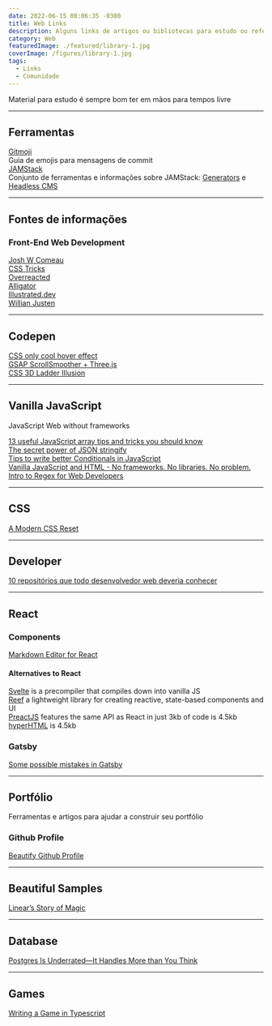 ```yaml
---
date: 2022-06-15 08:06:35 -0300
title: Web Links
description: Alguns links de artigos ou bibliotecas para estudo ou referências
category: Web
featuredImage: ./featured/library-1.jpg
coverImage: /figures/library-1.jpg
tags:
  - Links
  - Comunidade  
---
```


Material para estudo é sempre bom ter em mãos para tempos livre

---
## Ferramentas

[Gitmoji](https://gitmoji.dev/)  
Guia de emojis para mensagens de commit  
[JAMStack](https://jamstack.org/)  
Conjunto de ferramentas e informações sobre JAMStack: [Generators](https://jamstack.org/generators/) e [Headless CMS](https://jamstack.org/headless-cms/)

---
## Fontes de informações

### Front-End Web Development

[Josh W Comeau](https://www.joshwcomeau.com/)  
[CSS Tricks](https://css-tricks.com/)  
[Overreacted](https://overreacted.io/)  
[Alligator](https://alligator.io/)  
[Illustrated.dev](https://illustrated.dev/)  
[Willian Justen](https://willianjusten.com.br/)  

---
## Codepen

[CSS only cool hover effect](https://codepen.io/t_afif/pen/ExQLWNE)  
[GSAP ScrollSmoother + Three.js](https://codepen.io/cmalven/pen/PoEJvjE)  
[CSS 3D Ladder Illusion](https://codepen.io/pavlovsk/pen/WNMZvMw)

---
## Vanilla JavaScript  
JavaScript Web without frameworks

[13 useful JavaScript array tips and tricks you should know](https://dev.to/duomly/13-useful-javascript-array-tips-and-tricks-you-should-know-2jfo)  
[The secret power of JSON stringify](https://dev.to/blacksonic/the-secret-power-of-json-stringify-393b)  
[Tips to write better Conditionals in JavaScript](https://dev.to/hellomeghna/tips-to-write-better-conditionals-in-javascript-2189)  
[Vanilla JavaScript and HTML - No frameworks. No libraries. No problem.](https://dev.to/pluralsight/vanilla-javascript-and-html-no-frameworks-no-libraries-no-problem-2n99)  
[Intro to Regex for Web Developers](https://dev.to/chrisachard/intro-to-regex-for-web-developers-2fj4)

---
## CSS

[A Modern CSS Reset](https://dev.to/hankchizljaw/a-modern-css-reset-6p3)

---
## Developer

[10 repositórios que todo desenvolvedor web deveria conhecer](https://medium.com/@anajuliabit/10-reposit%C3%B3rios-que-todo-desenvolvedor-web-deveria-conhecer-61de11b59799)

---
## React

### Components

[Markdown Editor for React](https://github.com/uiwjs/react-md-editor)

#### Alternatives to React

[Svelte](https://svelte.dev/blog/write-less-code) is a precompiler that compiles down into vanilla JS  
[Reef](https://github.com/cferdinandi/reef) a lightweight library for creating reactive, state-based components and UI  
[PreactJS](https://preactjs.com) features the same API as React in just 3kb of code is 4.5kb  
[hyperHTML](https://viperhtml.js.org/hyperhtml/documentation/) is 4.5kb

### Gatsby

[Some possible mistakes in Gatsby](https://jenniferwadella.com/blog/all-the-dumb-mistakes-i-made-building-my-first-gatsby-site)

---
## Portfólio
Ferramentas e artigos para ajudar a construir seu portfólio

### Github Profile

[Beautify Github Profile](https://github.com/rzashakeri/beautify-github-profile)

---
## Beautiful Samples

[Linear’s Story of Magic](https://linear.app/readme)

---
## Database

[Postgres Is Underrated—It Handles More than You Think](https://dev.to/heroku/postgres-is-underrated-it-handles-more-than-you-think-4ff3)

---
## Games 

[Writing a Game in Typescript](https://dev.to/iamschulz/writing-a-game-in-typescript-13em)
